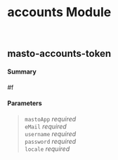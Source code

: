 # accounts Module


<br />

## masto-accounts-token
#### Summary
#f
#### Parameters
> `mastoApp` _required_ <br />
> `eMail` _required_ <br />
> `username` _required_ <br />
> `password` _required_ <br />
> `locale` _required_ <br />

<br />

